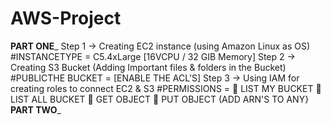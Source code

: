 # AWS-Project
__________________PART ONE___________________
Step 1 -> Creating EC2 instance (using Amazon Linux as OS) #INSTANCETYPE = C5.4xLarge [16VCPU / 32 GIB Memory]
Step 2 -> Creating S3 Bucket (Adding Important files & folders in the Bucket) #PUBLICTHE BUCKET = [ENABLE THE ACL'S]
Step 3 -> Using IAM for creating roles to connect EC2 & S3 #PERMISSIONS = 📝 LIST MY BUCKET 📝 LIST ALL BUCKET 📝 GET OBJECT 📝 PUT OBJECT (ADD ARN'S TO ANY}
__________________PART TWO___________________

